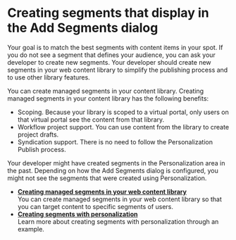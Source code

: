 # Creating segments that display in the Add Segments dialog


Your goal is to match the best segments with content items in your spot. If you do not see a segment that defines your audience, you can ask your developer to create new segments. Your developer should create new segments in your web content library to simplify the publishing process and to use other library features.

You can create managed segments in your content library. Creating managed segments in your content library has the following benefits:

-   Scoping. Because your library is scoped to a virtual portal, only users on that virtual portal see the content from that library.
-   Workflow project support. You can use content from the library to create project drafts.
-   Syndication support. There is no need to follow the Personalization Publish process.

Your developer might have created segments in the Personalization area in the past. Depending on how the Add Segments dialog is configured, you might not see the segments that were created using Personalization.


-   **[Creating managed segments in your web content library](../segments/creating_managed_segments/index.md)**  
You can create managed segments in your web content library so that you can target content to specific segments of users.
-   **[Creating segments with personalization](contarget_segments.md)**  
Learn more about creating segments with personalization through an example. 

